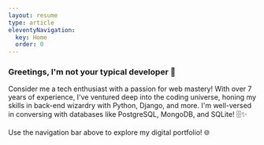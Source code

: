 ```yaml
---
layout: resume
type: article
eleventyNavigation:
  key: Home
  order: 0
---
```


### Greetings, I'm not your typical developer 🚀

Consider me a tech enthusiast with a passion for web mastery! With over 7 years of experience, I've ventured deep into the coding universe, honing my skills in back-end wizardry with Python, Django, and more. I'm well-versed in conversing with databases like PostgreSQL, MongoDB, and SQLite! 🗄️✨

Use the navigation bar above to explore my digital portfolio! 🌐


